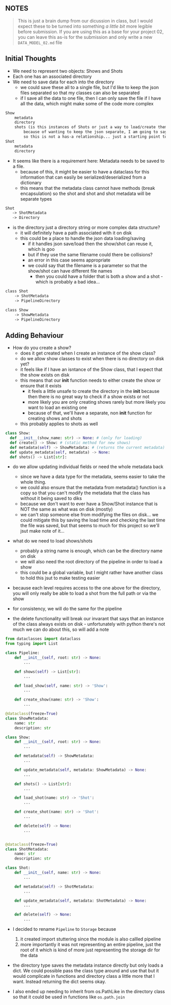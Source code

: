 ## NOTES

> This is just a brain dump from our dicussion in class, but I would expect these to be turned into something _a little bit_ more legible before submission. If you are using this as a base for your project 02, you can leave this as-is for the submission and only write a new `DATA_MODEL_02.md` file


## Initial Thoughts

- We need to represent two objects: Shows and Shots
- Each one has an associated directory
- We need to save data for each into the directory
  - we could save these all to a single file, but I'd like to keep the json files separated so that my classes can also be separated
  - if I save all the data to one file, then I can only save the file if I have all the data, which might make some of the code more complex

```txt
Show
    metadata
    directory
    shots (is this instances of Shots or just a way to load/create them?)
        because of wanting to keep the json separate, I am going to say that the show can load/create shots but doesn't keep them in memory
        so this is not a has-a relationship... just a starting point to access shots 
Shot
    metadata
    directory
```

- It seems like there is a requirement here: Metadata needs to be saved to a file.
    - because of this, it might be easier to have a dataclass for this information that can easily be serialized/deserialized from a dictionary
    - this means that the metadata class cannot have methods (break encapsulation) so the shot and shot and shot metadata will be separate types

```txt
Shot
   -> ShotMetadata
   -> Directory
```

- is the directory just a directory string or more complex data structure?
    - it will definitely have a path associated with it on disk
    - this could be a place to handle the json data loading/saving
        - if it handles json save/load then the show/shot can reuse it, which is goo
        - but if they use the same filename could there be collisions?     
        - an error in this case seems appropriate
        - we could say that the filename is a parameter so that the show/shot can have different file names
            - then you could have a folder that is both a show and a shot - which is probably a bad idea...

```txt
class Shot
    -> ShotMetadata
    -> PipelineDirectory

class Show
    -> ShowMetadata
    -> PipelineDirectory
```

## Adding Behaviour

- How do you create a show?
    - does it get created when I create an instance of the show class?
    - do we allow show classes to exist when there is no directory on disk yet?
    - it feels like if I have an isntance of the Show class, that I expect that the show exists on disk
    - this means that our __init__ function needs to either create the show or ensure that it exists
        - it feels a little unsafe to create the directory in the __init__ because then there is no great way to check if a show exists or not
        - more likely you are only creating shows rarely but more likely you want to load an existing one
        - because of that, we'll have a separate, non __init__ function for creating shows and shots
    - this probably applies to shots as well

```py
class Show:
  def __init__(show_name: str) -> None: # (only for loading) 
  def create() -> Show: # (static method for new shows) 
  def metadata(self) -> ShowMetadata: # (returns the current metadata)
  def update_metadata(self, metadata) -> None:
  def shots() -> List[str]:
```

- do we allow updating individual fields or need the whole metadata back
    - since we have a data type for the metadata, seems easier to take the whole thing.
    - we could also ensure that the metadata from metadata() function is a copy so that you can't modify the metadata that the class has without it being saved to diks
    - because we don't want to ever have a Show/Shot instance that is NOT the same as what was on disk (mostly)
    - we can't stop someone else from modifying the files on disk... we could mitigate this by saving the load time and checking the last time the file was saved, but that seems to much for this project so we'll jsut make note of it...

- what do we need to load shows/shots
    - probably a string name is enough, which can be the directory name on disk
    - we will also need the root directory of the pipeline in order to load a show
    - this could be a global variable, but I might rather have another class to hold this jsut to make testing easier

- because each level requires access to the one above for the directory, you will only really be able to load a shot from the full path or via the show
- for consistency, we will do the same for the pipeline

- the delete functionality will break our invarant that says that an instance of the class always exists on disk - unfortunately with python there's not much we can do about this, so will add a note

```py
from dataclasses import dataclass
from typing import List

class Pipeline:
    def __init__(self, root: str) -> None:
        ...

    def shows(self) -> List[str]:
        ...

    def load_show(self, name: str) -> 'Show':
        ...

    def create_show(name: str) -> 'Show':
        ...

@dataclass(freeze=True) 
class ShowMetadata:
    name: str
    description: str

class Show:
    def __init__(self, root: str) -> None:
        ...

    def metadata(self) -> ShowMetadata:
        ...

    def update_metadata(self, metadata: ShowMetadata) -> None:
        ...

    def shots() -> List[str]:
        ...

    def load_shot(name: str) -> 'Shot':
        ...

    def create_shot(name: str) -> 'Shot':
        ...

    def delete(self) -> None:
        ...


@dataclass(freeze=True) 
class ShotMetadata:
    name: str
    description: str

class Shot:
    def __init__(self, name: str) -> None:
        ...

    def metadata(self) -> ShotMetadata:
        ...

    def update_metadata(self, metadata: ShotMetadata) -> None:
        ...

    def delete(self) -> None:
        ...

```

- I decided to rename `Pipeline` to `Storage` because
    1. it created import stuttering since the module is also callled pipeline
    2. more importantly it was not representing an entire pipeline, just the root of it which is kind of more just representing the storage dir for the data


- the directory type saves the metadata instance directly but only loads a dict. We could possible pass the class type around and use that but it would complicate in functions and directory class a little more that I want. Instead returning the dict seems okay.

- I also ended up needing to inherit from os.PathLike in the directory class so that it could be used in functions like `os.path.join`